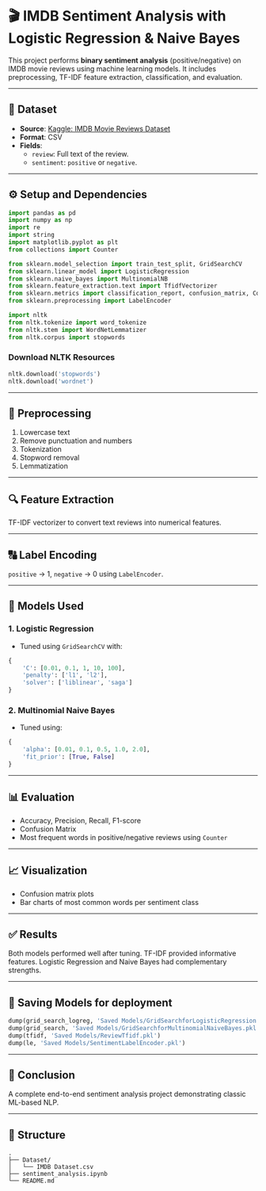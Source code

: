 # 🎬 IMDB Sentiment Analysis with Logistic Regression & Naive Bayes

This project performs **binary sentiment analysis** (positive/negative) on IMDB movie reviews using machine learning models. It includes preprocessing, TF-IDF feature extraction, classification, and evaluation.

---

## 📁 Dataset

- **Source**: [Kaggle: IMDB Movie Reviews Dataset](https://www.kaggle.com/datasets/vishakhdapat/imdb-movie-reviews/data)
- **Format**: CSV
- **Fields**:
  - `review`: Full text of the review.
  - `sentiment`: `positive` or `negative`.

---

## ⚙️ Setup and Dependencies

```python
import pandas as pd
import numpy as np
import re
import string
import matplotlib.pyplot as plt
from collections import Counter

from sklearn.model_selection import train_test_split, GridSearchCV
from sklearn.linear_model import LogisticRegression
from sklearn.naive_bayes import MultinomialNB
from sklearn.feature_extraction.text import TfidfVectorizer
from sklearn.metrics import classification_report, confusion_matrix, ConfusionMatrixDisplay
from sklearn.preprocessing import LabelEncoder

import nltk
from nltk.tokenize import word_tokenize
from nltk.stem import WordNetLemmatizer
from nltk.corpus import stopwords
```

### Download NLTK Resources

```python
nltk.download('stopwords')
nltk.download('wordnet')
```

---

## 🧹 Preprocessing

1. Lowercase text
2. Remove punctuation and numbers
3. Tokenization
4. Stopword removal
5. Lemmatization

---

## 🔍 Feature Extraction

TF-IDF vectorizer to convert text reviews into numerical features.

---

## 🔠 Label Encoding

`positive` → 1, `negative` → 0 using `LabelEncoder`.

---

## 🔧 Models Used

### 1. Logistic Regression

- Tuned using `GridSearchCV` with:
```python
{
    'C': [0.01, 0.1, 1, 10, 100],
    'penalty': ['l1', 'l2'],
    'solver': ['liblinear', 'saga']
}
```

### 2. Multinomial Naive Bayes

- Tuned using:
```python
{
    'alpha': [0.01, 0.1, 0.5, 1.0, 2.0],
    'fit_prior': [True, False]
}
```

---

## 📊 Evaluation

- Accuracy, Precision, Recall, F1-score
- Confusion Matrix
- Most frequent words in positive/negative reviews using `Counter`

---

## 📈 Visualization

- Confusion matrix plots
- Bar charts of most common words per sentiment class

---

## ✅ Results

Both models performed well after tuning. TF-IDF provided informative features. Logistic Regression and Naive Bayes had complementary strengths.

---

## 🤖 Saving Models for deployment

```python
dump(grid_search_logreg, 'Saved Models/GridSearchforLogisticRegression.pkl')
dump(grid_search, 'Saved Models/GridSearchforMultinomialNaiveBayes.pkl')
dump(tfidf, 'Saved Models/ReviewTfidf.pkl')
dump(le, 'Saved Models/SentimentLabelEncoder.pkl')
```

---

## 🏁 Conclusion

A complete end-to-end sentiment analysis project demonstrating classic ML-based NLP.

---

## 📂 Structure

```
.
├── Dataset/
│   └── IMDB Dataset.csv
├── sentiment_analysis.ipynb
└── README.md
```